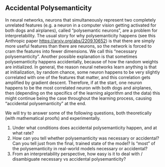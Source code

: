 ## Accidental Polysemanticity

In neural networks, neurons that simultaneously represent two completely unrelated features (e.g. a neuron in a computer vision getting activated for both dogs and airplanes), called “polysemantic neurons”, are a problem for interpretability. The usual story for why polysemanticity happens (see this Anthropic paper https://arxiv.org/abs/2209.10652) is that there are simply more useful features than there are neurons, so the network is forced to cram the features into fewer dimensions. We call this “necessary polysemanticity”.
Another possible explanation is that sometimes polysemanticity happens accidentally, because of how the random weights are initialized. In general, the reason neural networks learn anything is that at initialization, by random chance, some neuron happens to be very slightly correlated with one of the features that matter, and this correlation gets amplified by gradient descent. Therefore, if at the start, one neuron happens to be the most correlated neuron with both dogs and airplanes, then (depending on the specifics of the learning algorithm and the data) this might continue being the case throughout the learning process, causing “accidental polysemanticity” at the end.

We will try to answer some of the following questions, both theoretically (with mathematical proofs) and experimentally.

1. Under what conditions does accidental polysemanticity happen, and at what rate?
2. How can you tell whether polysemanticity was necessary or accidental? Can you tell just from the final, trained state of the model? Is “most” of the polysemanticity in real-world models necessary or accidental?
3. From an interpretability perspective, how easy is it to deal with / disambiguate necessary vs accidental polysemanticity?

